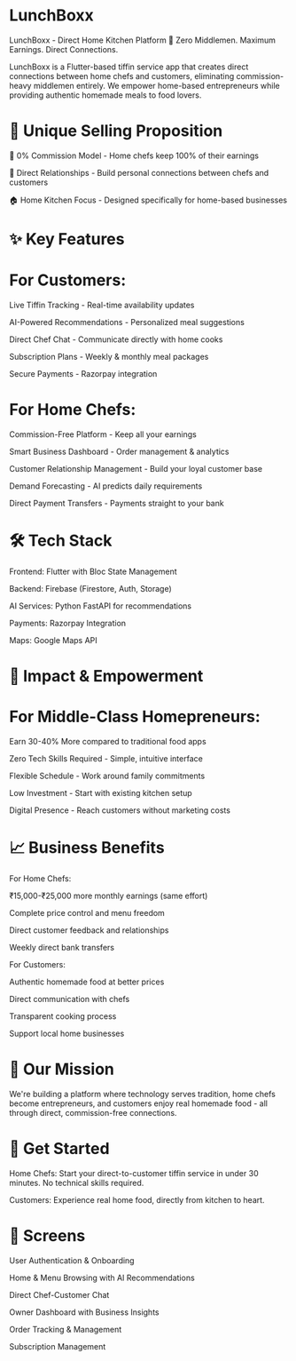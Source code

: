# LunchBoxx

LunchBoxx - Direct Home Kitchen Platform 🍱
Zero Middlemen. Maximum Earnings. Direct Connections.

LunchBoxx is a Flutter-based tiffin service app that creates direct connections between home chefs and customers, eliminating commission-heavy middlemen entirely. We empower home-based entrepreneurs while providing authentic homemade meals to food lovers.


#  🎯 Unique Selling Proposition


💯 0% Commission Model - Home chefs keep 100% of their earnings

👥 Direct Relationships - Build personal connections between chefs and customers

🏠 Home Kitchen Focus - Designed specifically for home-based businesses


# ✨ Key Features

# For Customers:

Live Tiffin Tracking - Real-time availability updates

AI-Powered Recommendations - Personalized meal suggestions

Direct Chef Chat - Communicate directly with home cooks

Subscription Plans - Weekly & monthly meal packages

Secure Payments - Razorpay integration

# For Home Chefs:

Commission-Free Platform - Keep all your earnings

Smart Business Dashboard - Order management & analytics

Customer Relationship Management - Build your loyal customer base

Demand Forecasting - AI predicts daily requirements

Direct Payment Transfers - Payments straight to your bank

# 🛠 Tech Stack

Frontend: Flutter with Bloc State Management

Backend: Firebase (Firestore, Auth, Storage)

AI Services: Python FastAPI for recommendations

Payments: Razorpay Integration

Maps: Google Maps API

# 🌟 Impact & Empowerment

# For Middle-Class Homepreneurs:

Earn 30-40% More compared to traditional food apps

Zero Tech Skills Required - Simple, intuitive interface

Flexible Schedule - Work around family commitments

Low Investment - Start with existing kitchen setup

Digital Presence - Reach customers without marketing costs


# 📈 Business Benefits

For Home Chefs:

₹15,000-₹25,000 more monthly earnings (same effort)

Complete price control and menu freedom

Direct customer feedback and relationships

Weekly direct bank transfers


For Customers:

Authentic homemade food at better prices

Direct communication with chefs

Transparent cooking process

Support local home businesses

# 🎯 Our Mission
We're building a platform where technology serves tradition, home chefs become entrepreneurs, and customers enjoy real homemade food - all through direct, commission-free connections.

# 🔗 Get Started
Home Chefs: Start your direct-to-customer tiffin service in under 30 minutes. No technical skills required.

Customers: Experience real home food, directly from kitchen to heart.



# 📱 Screens
User Authentication & Onboarding

Home & Menu Browsing with AI Recommendations

Direct Chef-Customer Chat

Owner Dashboard with Business Insights

Order Tracking & Management

Subscription Management


